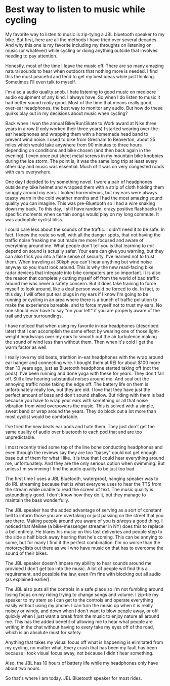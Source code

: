 # Best way to listen to music while cycling

My favorite way to listen to music is zip-tying a JBL bluetooth speaker to my bike. But first, here are all the methods I have tried over several decades. And why this one is my favorite including my throughts on listening on music (or whatever) while cycling or doing anything outside that involves needing to pay attention.

Honestly, most of the time I leave the music off. There are so many amazing natural sounds to hear when outdoors that nothing more is needed. I find this the most peaceful and tend to get my best ideas while just thinking. Sometimes I'll even talk to myself.

I'm also a audio quality snob. I hate listening to good music on mediocre audio equipment of any kind. I always have. So when I do listen to music it had better sound *really* good. Most of the time that means really good, over-ear headphones, the best way to monitor any audio. But how do these quirks play out in my decisions about music when cycling?

Back when I won the annual Bike/Run/Skate to Work award at Nike three years in a row (I only worked their three years) I started wearing over-the-ear headphones and wrapping them with a homemade head band to prevent wind noise. I used to bike from Gresham to Beaverton, about 25 miles which would take anywhere from 90 minutes to three hours depending on conditions and bike chosen (and then back again in the evening). I even once put sheet metal screws in my mountain bike knobbies during the ice storm. The point is, it was the same long trip at least every other day and music was essential. Much of it was on very congested roads with cars everywhere. 

One day I decided to try something novel. I wore a pair of headphones outside my bike helmet and wrapped them with a strip of cloth holding them snuggly around my ears. I looked horrendeous, but my ears were always toasty warm in the cold weather months and I had the most amazing sound quality you can imagine. This was pre-Bluetooth so I had a wire snaking down my back. To this day, I still have random, crazy positive flashbacks to specific moments when certain songs would play on my long commute. It was audiophile cyclist bliss.

I could care less about the sounds of the traffic. I didn't need it to be safe. In fact, I knew the route so well, with all the danger spots, that not having the traffic noise freaking me out made me more focused and aware of everything around me. What people don't tell you is that learning to *not* depend on sound is actually safer. Your ears can give you warning, but they can also trick you into a false sense of security. I've learned not to trust them. When traveling at 30kph you can't hear anything but wind noise anyway so you *must* look around. This is why the new read-facing bike radar devices that integrate into bike computers are so important. It is also the reason that completely cutting myself off from the world of bad traffic around me was never a safety concern. But it does take training to force myself to look around, like a deaf person would be forced to do. In fact, to this day, I will often put ear plugs in my ears if I know I'm going to be running or cycling in an area where there is a bunch of traffic pollution to make the experience bareable, and to force myself not to trust my ears. No one should *ever* have to say "on your left" if you are properly aware of the trail and your surroundings.

I have noticed that when using my favorite in-ear headphones (described later) that I can accomplish the same effect by wearing one of those light-weight headwraps over my ears to smooth out the air turbulence making the sound of wind less than without them. Then when it's cold I get the warm factor as well.

I really love my old beats, triathlon in-ear headphones with the wrap around ear hanger and connecting wire. I bought them at REI for about $100 more than 10 years ago, just as Bluetooth headphone started taking off (not the pods). I've been running and done yoga with these for years. They don't fall off. Still allow hearing substantial noises around me. And seal out the annoying traffic noise taking the edge off. The battery life on them is unfortunately really low, but they are old. I love that they have just the perfect amount of bass and don't sound shallow. But riding with them is bad because you have to wrap your ears with something or all that noise vibration from wind overpowers the music. This is solved with a simple, sweat band or wrap around the years. They do block out a lot more than most cyclist would be comfortable.

I've tried the new beats ear pods and hate them. They just don't get the same quality of audio over bluetooth to each pod that and are too unpredictable. 

I most recently tried some top of the line bone conducting headphones and even through the reviews say they are too "basey" could not get enough base out of them for what I like. It is true that I could hear everything around me, unfortunately. And they are the only serious option when swimming. But unless I'm swimming I find the audio quality to be just too bad.

The first time I uses a JBL Bluetooth, waterproof, hanging speaker was to do IRL streaming because that is what everyone uses to hear the TTS from the stream while unable to read the screen of text. The music quality is astoundingly good. I don't know how they do it, but they manage to maintain the bass wonderfully. 

The JBL speaker has the added advantage of serving as a sort of constant bell to inform those you are overtaking or just passing on the street that you are there. Making people around you aware of you is *always* a good thing. I noticed that Meikee (a bike-messenger streamer in NY) does this to replace a bell entirely. He blares his music on this fast deliveries and people step to the side a half block away hearing that he's coming. This can be annying to some, but for many I find it the perfect combination. I'm no worse than the motorcyclists out there as well who have music on that has to overcome the sound of their bikes.

The JBL speaker doesn't impare my abililty to hear sounds around me provided I don't get too into the music. A lot of people will find this a requirement, and possible the law, even I'm fine with blocking out all audio (as explained earlier).

The JBL also puts all the controls in a safe place so I'm not fumbling around losing focus on my riding trying to change songs and volume. I zip-tie my speaker to my stem so I can get to the controls and operate everything easily without using my phone. I can turn the music up when it is really noisey or windy, and down when I don't want to blow people away, or off quickly when I just want a break from the music to enjoy nature all around me. This has the added benefit of allowing me to hear what people are writing in the chat without having to every take my eyes off of the road, which is an absolute must for safety. 

Anything that takes my visual focus off what is happening is elimitated from my cycling, no matter what. Every crash that has been my fault has been because I took visual focus away, not because I didn't hear something. 

Also, the JBL has 10 hours of battery life while my headphones only have about two hours.

So that's where I am today. JBL Bluetooth speaker for most rides.
